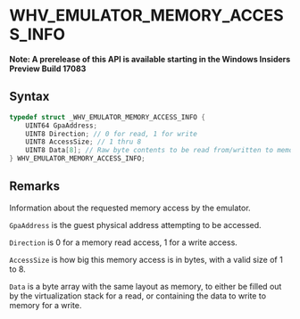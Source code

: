 # WHV_EMULATOR_MEMORY_ACCESS_INFO
**Note: A prerelease of this API is available starting in the Windows Insiders Preview Build 17083**


## Syntax

```c
typedef struct _WHV_EMULATOR_MEMORY_ACCESS_INFO {
    UINT64 GpaAddress;
    UINT8 Direction; // 0 for read, 1 for write
    UINT8 AccessSize; // 1 thru 8
    UINT8 Data[8]; // Raw byte contents to be read from/written to memory
} WHV_EMULATOR_MEMORY_ACCESS_INFO;
```
## Remarks
Information about the requested memory access by the emulator.

`GpaAddress` is the guest physical address attempting to be accessed.

`Direction` is 0 for a memory read access, 1 for a write access.

`AccessSize` is how big this memory access is in bytes, with a valid size of 1 to 8.

`Data` is a byte array with the same layout as memory, to either be filled out by the virtualization stack for a read, or containing the data to write to memory for a write.
